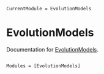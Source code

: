 ```@meta
CurrentModule = EvolutionModels
```

# EvolutionModels

Documentation for [EvolutionModels](https://github.com/mashu/EvolutionModels.jl).

```@index
```

```@autodocs
Modules = [EvolutionModels]
```
